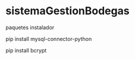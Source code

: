 # sistemaGestionBodegas

paquetes instalador

pip install mysql-connector-python

pip install bcrypt


